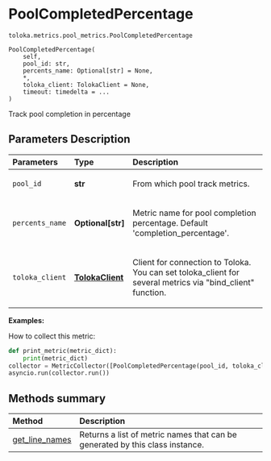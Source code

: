 # PoolCompletedPercentage
`toloka.metrics.pool_metrics.PoolCompletedPercentage`

```
PoolCompletedPercentage(
    self,
    pool_id: str,
    percents_name: Optional[str] = None,
    *,
    toloka_client: TolokaClient = None,
    timeout: timedelta = ...
)
```

Track pool completion in percentage

## Parameters Description

| Parameters | Type | Description |
| :----------| :----| :-----------|
`pool_id`|**str**|<p>From which pool track metrics.</p>
`percents_name`|**Optional\[str\]**|<p>Metric name for pool completion percentage. Default &#x27;completion_percentage&#x27;.</p>
`toloka_client`|**[TolokaClient](toloka.client.TolokaClient.md)**|<p>Client for connection to Toloka. You can set toloka_client for several metrics via &quot;bind_client&quot; function.</p>

**Examples:**

How to collect this metric:
```python
def print_metric(metric_dict):
    print(metric_dict)
collector = MetricCollector([PoolCompletedPercentage(pool_id, toloka_client=toloka_client)], print_metric)
asyncio.run(collector.run())
```
## Methods summary

| Method | Description |
| :------| :-----------|
[get_line_names](toloka.metrics.pool_metrics.PoolCompletedPercentage.get_line_names.md)| Returns a list of metric names that can be generated by this class instance.
